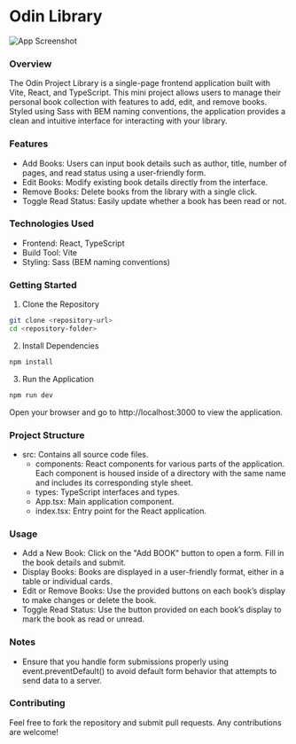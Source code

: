 # Odin Library
![App Screenshot]("src/assets/app-screenshot.png")

### Overview
The Odin Project Library is a single-page frontend application built with Vite, React, and TypeScript. This mini project allows users to manage their personal book collection with features to add, edit, and remove books. Styled using Sass with BEM naming conventions, the application provides a clean and intuitive interface for interacting with your library.

### Features
- Add Books: Users can input book details such as author, title, number of pages, and read status using a user-friendly form.
- Edit Books: Modify existing book details directly from the interface.
- Remove Books: Delete books from the library with a single click.
- Toggle Read Status: Easily update whether a book has been read or not.

### Technologies Used
- Frontend: React, TypeScript
- Build Tool: Vite
- Styling: Sass (BEM naming conventions)

### Getting Started
1. Clone the Repository

```bash 
git clone <repository-url>
cd <repository-folder>
```
2. Install Dependencies

```bash
npm install
```
3. Run the Application

```bash
npm run dev
```
Open your browser and go to http://localhost:3000 to view the application.

### Project Structure
- src: Contains all source code files.
  - components: React components for various parts of the application. Each component is housed inside of a directory with the same name and includes its corresponding style sheet.
  - types: TypeScript interfaces and types.
  - App.tsx: Main application component.
  - index.tsx: Entry point for the React application.

### Usage
- Add a New Book: Click on the "Add BOOK" button to open a form. Fill in the book details and submit.
- Display Books: Books are displayed in a user-friendly format, either in a table or individual cards.
- Edit or Remove Books: Use the provided buttons on each book’s display to make changes or delete the book.
- Toggle Read Status: Use the button provided on each book’s display to mark the book as read or unread.

### Notes
- Ensure that you handle form submissions properly using event.preventDefault() to avoid default form behavior that attempts to send data to a server.

### Contributing
Feel free to fork the repository and submit pull requests. Any contributions are welcome!
